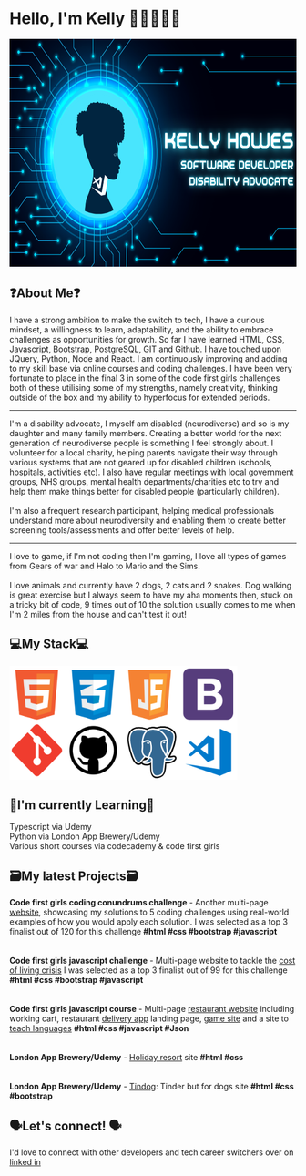 # Hello, I'm Kelly 👋🏽👩🏽‍💻

<img src="https://github.com/KelH83/KelH83/blob/main/githubprofilebanner.png" alt="banner that says Kelly Howes software developer and disability advocate" height="400"  />

## ❓About Me❓
I have a strong ambition to make the switch to tech, I have a curious mindset, a willingness to learn, adaptability, and the ability to embrace challenges as opportunities for growth. So far I have learned HTML, CSS, Javascript, Bootstrap, PostgreSQL, GIT and Github. I have touched upon JQuery, Python, Node and React. I am continuously improving and adding to my skill base via online courses and coding challenges. I have been very fortunate to place in the final 3 in some of the code first girls challenges both of these utilising some of my strengths, namely creativity, thinking outside of the box and my ability to hyperfocus for extended periods.
<hr>
I'm a disability advocate, I myself am disabled (neurodiverse) and so is my daughter and many family members. Creating a better world for the next generation of neurodiverse people is something I feel strongly about. I volunteer for a local charity, helping parents navigate their way through various systems that are not geared up for disabled children (schools, hospitals, activities etc). I also have regular meetings with local government groups, NHS groups, mental health departments/charities etc to try and help them make things better for disabled people (particularly children). <br>
<br>
I'm also a frequent research participant, helping medical professionals understand more about neurodiversity and enabling them to create better screening tools/assessments and offer better levels of help.
<hr>
I love to game, if I'm not coding then I'm gaming, I love all types of games from Gears of war and Halo to Mario and the Sims. <br>
<br>
I love animals and currently have 2 dogs, 2 cats and 2 snakes. Dog walking is great exercise but I always seem to have my aha moments then, stuck on a tricky bit of code, 9 times out of 10 the solution usually comes to me when I'm 2 miles from the house and can't test it out!

## 💻My Stack💻
<img src="https://github.com/KelH83/KelH83/blob/main/techstack.png" alt="logos for html,css,js,bootstrap,python and vs" width="400px" height="200px"/>


## 📝I'm currently Learning📝
Typescript via Udemy<br>
Python via London App Brewery/Udemy<br>
Various short courses via codecademy & code first girls

## 🗃️My latest Projects🗃️
<b>Code first girls coding conundrums challenge</b> - Another multi-page <a href="https://kelh83.github.io/CFGcodingConundrums/" target="blank">website</a>, showcasing my solutions to 5 coding challenges using real-world examples of how you would apply each solution. I was selected as a top 3 finalist out of 120 for this challenge <b>#html #css #bootstrap #javascript</b><br>
<br><br>
<b>Code first girls javascript challenge</b> - Multi-page website to tackle the <a href="https://kelh83.github.io/CostOfLiving/" target="blank">cost of living crisis</a> I was selected as a top 3 finalist out of 99 for this challenge <b>#html #css #bootstrap #javascript</b><br>
<br><br>
<b>Code first girls javascript course</b> - Multi-page <a href="https://kelh83.github.io/CrunchyFriedGreens/" target="blank">restaurant website</a> including working cart, restaurant <a href="https://kelh83.github.io/DelEat/" target="blank">delivery app</a> landing page, <a href="https://kelh83.github.io/ringOriches/" target="blank">game site</a> and a site to <a href="https://kelh83.github.io/globalspeak/" target="blank">teach languages</a> <b>#html #css #javascript #Json</b><br>
<br><br>
<b>London App Brewery/Udemy</b> - <a href="https://kelh83.github.io/siivu-resort/" target="blank">Holiday resort</a> site <b>#html #css</b><br>
<br><br>
<b>London App Brewery/Udemy</b> - <a href="https://kelh83.github.io/tindog/" target="blank">Tindog</a>: Tinder but for dogs site <b>#html #css #bootstrap</b>




## 🗣️Let's connect! 🗣️
I'd love to connect with other developers and tech career switchers over on <a href="https://www.linkedin.com/in/kellyh83/" target="blank">linked in</a>

<!--
**KelH83/KelH83** is a ✨ _special_ ✨ repository because its `README.md` (this file) appears on your GitHub profile.

Here are some ideas to get you started:

- 🔭 I’m currently working on ...
- 🌱 I’m currently learning ...
- 👯 I’m looking to collaborate on ...
- 🤔 I’m looking for help with ...
- 💬 Ask me about ...
- 📫 How to reach me: ...
- 😄 Pronouns: ...
- ⚡ Fun fact: ...
-->

